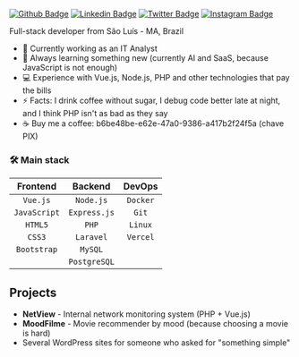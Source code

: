 [![Github Badge](https://img.shields.io/badge/-Github-000?style=flat-square&logo=Github&logoColor=white&link=https://github.com/vtrcav)](https://github.com/vtrcav)
[![Linkedin Badge](https://img.shields.io/badge/-LinkedIn-blue?style=flat-square&logo=Linkedin&logoColor=white&link=https://www.linkedin.com/in/vtrcav/)](https://www.linkedin.com/in/vtrcav/)
[![Twitter Badge](https://img.shields.io/badge/-Twitter-1ca0f1?style=flat-square&labelColor=1ca0f1&logo=twitter&logoColor=white&link=https://twitter.com/vitorfcp)](https://twitter.com/vitorfcp)
[![Instagram Badge](https://img.shields.io/badge/-Instagram-E4405F?style=flat-square&logo=instagram&logoColor=white&link=https://instagram.com/vitor.fcp)](https://instagram.com/vitor.fcp)

Full-stack developer from São Luís - MA, Brazil

- 🏥 Currently working as an IT Analyst
- 🌱 Always learning something new (currently AI and SaaS, because JavaScript is not enough)
- 💻 Experience with Vue.js, Node.js, PHP and other technologies that pay the bills
- ⚡ Facts: I drink coffee without sugar, I debug code better late at night, and I think PHP isn't as bad as they say
- ☕ Buy me a coffee: b6be48be-e62e-47a0-9386-a417b2f24f5a (chave PIX)

### 🛠️ Main stack

| Frontend | Backend | DevOps |
| :---: | :---: | :---: |
| `Vue.js` | `Node.js` | `Docker` |
| `JavaScript`| `Express.js` | `Git` |
| `HTML5` | `PHP` | `Linux` |
| `CSS3` | `Laravel`| `Vercel` |
| `Bootstrap` | `MySQL` | |
| | `PostgreSQL` | |

## Projects
- **NetView** - Internal network monitoring system (PHP + Vue.js)
- **MoodFilme** - Movie recommender by mood (because choosing a movie is hard)
- Several WordPress sites for someone who asked for "something simple"